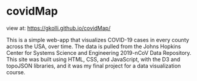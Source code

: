 # covidMap
view at: https://gkolli.github.io/covidMap/

This is a simple web-app that visualizes COVID-19 cases in every county across the USA, over time. The data is pulled from the Johns Hopkins Center for Systems Science and Engineering 2019-nCoV Data Repository. This site was built using HTML, CSS, and JavaScript, with the D3 and topoJSON libraries, and it was my final project for a data visualization course. 


 
